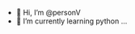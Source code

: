 - 👋 Hi, I’m @personV
- 🌱 I’m currently learning python 
...

<!---
personV/personV is a ✨ special ✨ repository because its `README.md` (this file) appears on your GitHub profile.
You can click the Preview link to take a look at your changes.
--->
